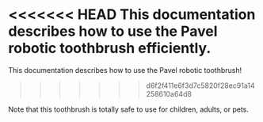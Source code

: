 <<<<<<< HEAD
This documentation describes how to use the Pavel robotic toothbrush efficiently.
=======
This documentation describes how to use the Pavel robotic toothbrush!
>>>>>>> d6f2f411e6f3d7c5820f28ec91a14258610a64d8

Note that this toothbrush is totally safe to use for children, adults, or pets.
